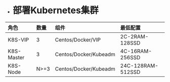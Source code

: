 * # 部署Kubernetes集群

| 角色 | 数量 | 组件 | 最低配置 |
| :-- | :- | :--- | :--- |
| K8S-VIP | 3 | Centos/Docker/VIP | 2C-2RAM-128SSD |
| K8S-Master | 3 | Centos/Docker/Kubeadm | 4C-16RAM-256SSD |
| K8S-Node | N&gt;=3 | Centos/Docker/Kubeadm | 24C-128RAM-512SSD |



